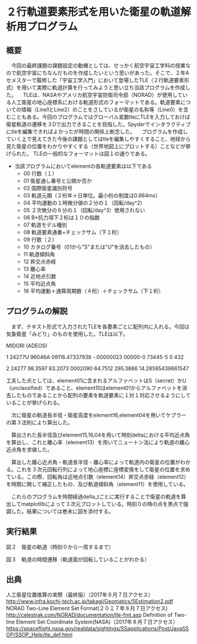 # ２行軌道要素形式を用いた衛星の軌道解析用プログラム

##  概要
　今回の最終課題の課題設定の動機としては、せっかく航空宇宙工学科の授業なので航空宇宙にちなんだものを作成したいという思いがあった。そこで、２年Aセメスターで履修した「宇宙工学入門」において登場したTLE（２行軌道要素形式）を用いて実際に軌道計算を行ってみようと思い立ち当該プログラムを作成した。
　TLEは、NASAやアメリカ航空宇宙防衛司令部（NORAD）が使用している人工衛星の地心座標系における軌道形式のフォーマットである。軌道要素についての情報（Line1とLine2）のことをさしているが衛星の名称等（Line0）を含むこともある。今回のプログラムではグローバル変数tleにTLEを入力しておけば衛星軌道の遷移を３Dで出力できることを目指した。Spyderでインタラクティブにtleを編集できればよかったが時間の関係上断念した。
　プログラムを作成していく上で見えてきた今後の課題としてはtleを編集しやすくすること、地球から見た衛星の位置をわかりやすくする（世界地図上にプロットする）ことなどが挙げられた。
TLEの一般的なフォーマットは図１の通りである。

- 当該プログラムにおいてelementの各軌道要素は以下である
    - 00 行数（１）
    - 01 衛星通し番号と公開か否か
    - 02 国際衛星識別符号
    - 03 軌道元期（２桁年＋日単位。最小桁の制度は0.864ms）
    - 04 平均運動の１時微分値の２分の１（回転/day^2）
    - 05 ２次微分の６分の１（回転/day^3）使用されない
    - 06 B*抗力項下２桁は１０の指数
    - 07 軌道モデル種別
    - 08 軌道要素通番+チェックサム（下１桁）
    - 09 行数（２）
    - 10 カタログ番号（01から"S"または"U"を消去したもの）
    - 11 軌道傾斜角
    - 12 昇交点赤経
    - 13 離心率
    - 14 近地点引数
    - 15 平均近点角
    - 16 平均運動＋通算周期数（４桁）＋チェックサム（下１桁）

##  プログラムの解説
　まず、テキスト形式で入力されたTLEを各要素ごとに配列内に入れる。今回は気象衛星「みどり」のものを使用した。TLEは以下。

MIDORI (ADEOS)          

1 24277U 96046A   09116.47337938 -.00000023  00000-0  73445-5 0   432

2 24277  98.3597  83.2073 0002090  64.7512 295.3886 14.28595439661547

工夫した点としては、element01に含まれるアルファベットはS（secret）かU（unclassified）であること、element10はelement01からアルファベットを消去したものであることから配列の要素を軌道要素に１対１対応させるようにしていることが挙げられる。

　次に衛星の軌道長半径・衛星高度をelement16,element04を用いてケプラーの第３法則により算出した。

　算出された長半径及びelement15,16,04を用いて時刻deltaにおける平均近点角を算出し、これと離心率（element13）を用いてニュートン法により軌道の離心近点角を求値した。

　算出した離心近点角・軌道長半径・離心率によって軌道内の衛星の位置がわかる。これを３次元回転行列によって地心座標に座標変換をして衛星の位置を求めている。この際、回転角は近地点引数（element14）昇交点赤経（element12）を時間に関して補正したもの、及び軌道傾斜角（element11）を使用している。

　これらのプログラムを時間経過delta_tごとに実行することで衛星の軌道を算出してmatplotlibによって３次元プロットしている。時刻０の時の点を黒点で強調した。結果については巻末に図を添付する。

##  実行結果


図２　衛星の軌道（時刻０から一周するまで）

図３　軌道の時間遷移（軌道面が回転していることがわかる）

##  出典
人工衛星位置推算の実際（最終版）（2017年８月７日アクセス）
http://www.infra.kochi-tech.ac.jp/takagi/Geomatics/5Estimation2.pdf
NORAD Two-Line Element Set Format(２０１７年８月７日アクセス)
http://celestrak.com/NORAD/documentation/tle-fmt.asp
Definition of Two-line Element Set Coordinate System(NASA)（2017年８月７日アクセス）
https://spaceflight.nasa.gov/realdata/sightings/SSapplications/Post/JavaSSOP/SSOP_Help/tle_def.html
